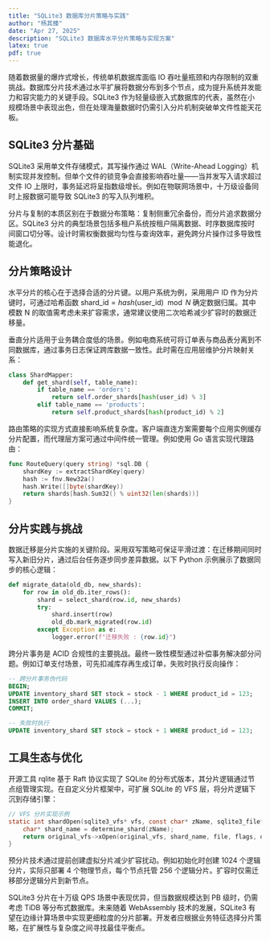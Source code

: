 ```yaml
---
title: "SQLite3 数据库分片策略与实践"
author: "杨其臻"
date: "Apr 27, 2025"
description: "SQLite3 数据库水平分片策略与实现方案"
latex: true
pdf: true
---
```



随着数据量的爆炸式增长，传统单机数据库面临 IO 吞吐量瓶颈和内存限制的双重挑战。数据库分片技术通过水平扩展将数据分布到多个节点，成为提升系统并发能力和容灾能力的关键手段。SQLite3 作为轻量级嵌入式数据库的代表，虽然在小规模场景中表现出色，但在处理海量数据时仍需引入分片机制突破单文件性能天花板。

## SQLite3 分片基础

SQLite3 采用单文件存储模式，其写操作通过 WAL（Write-Ahead Logging）机制实现并发控制。但单个文件的锁竞争会直接影响吞吐量——当并发写入请求超过文件 IO 上限时，事务延迟将呈指数级增长。例如在物联网场景中，十万级设备同时上报数据可能导致 SQLite3 的写入队列堆积。

分片与复制的本质区别在于数据分布策略：复制侧重冗余备份，而分片追求数据分区。SQLite3 分片的典型场景包括多租户系统按租户隔离数据、时序数据库按时间窗口切分等。设计时需权衡数据均匀性与查询效率，避免跨分片操作过多导致性能退化。

## 分片策略设计

水平分片的核心在于选择合适的分片键。以用户系统为例，采用用户 ID 作为分片键时，可通过哈希函数 $\text{shard\_id} = hash(\text{user\_id}) \mod N$ 确定数据归属。其中模数 N 的取值需考虑未来扩容需求，通常建议使用二次哈希减少扩容时的数据迁移量。

垂直分片适用于业务耦合度低的场景。例如电商系统可将订单表与商品表分离到不同数据库，通过事务日志保证跨库数据一致性。此时需在应用层维护分片映射关系：

```python
class ShardMapper:
    def get_shard(self, table_name):
        if table_name == 'orders':
            return self.order_shards[hash(user_id) % 3]
        elif table_name == 'products':
            return self.product_shards[hash(product_id) % 2]
```

路由策略的实现方式直接影响系统复杂度。客户端直连方案需要每个应用实例缓存分片配置，而代理层方案可通过中间件统一管理。例如使用 Go 语言实现代理路由：

```go
func RouteQuery(query string) *sql.DB {
    shardKey := extractShardKey(query)
    hash := fnv.New32a()
    hash.Write([]byte(shardKey))
    return shards[hash.Sum32() % uint32(len(shards))]
}
```

## 分片实践与挑战

数据迁移是分片实施的关键阶段。采用双写策略可保证平滑过渡：在迁移期间同时写入新旧分片，通过后台任务逐步同步差异数据。以下 Python 示例展示了数据同步的核心逻辑：

```python
def migrate_data(old_db, new_shards):
    for row in old_db.iter_rows():
        shard = select_shard(row.id, new_shards)
        try:
            shard.insert(row)
            old_db.mark_migrated(row.id)
        except Exception as e:
            logger.error(f"迁移失败 : {row.id}")
```

跨分片事务是 ACID 合规性的主要挑战。最终一致性模型通过补偿事务解决部分问题。例如订单支付场景，可先扣减库存再生成订单，失败时执行反向操作：

```sql
-- 跨分片事务伪代码
BEGIN;
UPDATE inventory_shard SET stock = stock - 1 WHERE product_id = 123;
INSERT INTO order_shard VALUES (...);
COMMIT;

-- 失败时执行
UPDATE inventory_shard SET stock = stock + 1 WHERE product_id = 123;
```

## 工具生态与优化

开源工具 rqlite 基于 Raft 协议实现了 SQLite 的分布式版本，其分片逻辑通过节点组管理实现。在自定义分片框架中，可扩展 SQLite 的 VFS 层，将分片逻辑下沉到存储引擎：

```c
// VFS 分片实现示例
static int shardOpen(sqlite3_vfs* vfs, const char* zName, sqlite3_file* file, int flags, int* outFlags){
    char* shard_name = determine_shard(zName);
    return original_vfs->xOpen(original_vfs, shard_name, file, flags, outFlags);
}
```

预分片技术通过提前创建虚拟分片减少扩容扰动。例如初始化时创建 1024 个逻辑分片，实际只部署 4 个物理节点，每个节点托管 256 个逻辑分片。扩容时仅需迁移部分逻辑分片到新节点。


SQLite3 分片在十万级 QPS 场景中表现优异，但当数据规模达到 PB 级时，仍需考虑 TiDB 等分布式数据库。未来随着 WebAssembly 技术的发展，SQLite3 有望在边缘计算场景中实现更细粒度的分片部署。开发者应根据业务特征选择分片策略，在扩展性与复杂度之间寻找最佳平衡点。
